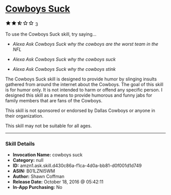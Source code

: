 # [Cowboys Suck](http://alexa.amazon.com/#skills/amzn1.ask.skill.d430c86a-f1ca-4d0a-bb81-d0f001d1d749)
![2.5 stars](../../images/ic_star_black_18dp_1x.png)![2.5 stars](../../images/ic_star_black_18dp_1x.png)![2.5 stars](../../images/ic_star_half_black_18dp_1x.png)![2.5 stars](../../images/ic_star_border_black_18dp_1x.png)![2.5 stars](../../images/ic_star_border_black_18dp_1x.png) 3

To use the Cowboys Suck skill, try saying...

* *Alexa Ask Cowboys Suck why the cowboys are the worst team in the NFL*

* *Alexa Ask Cowboys Suck why the cowboys suck*

* *Alexa Ask Cowboys Suck why the cowboys stink*

The Cowboys Suck skill is designed to provide humor by slinging insults gathered from around the internet about the Cowboys. The goal of this skill is for humor only. It is not intended to harm or offend any specific person. I designed this skill as a means to provide humorous and funny jabs for family members that are fans of the Cowboys.  

This skill is not sponsored or endorsed by Dallas Cowboys or anyone in their organization. 

This skill may not be suitable for all ages.

***

### Skill Details

* **Invocation Name:** cowboys suck
* **Category:** null
* **ID:** amzn1.ask.skill.d430c86a-f1ca-4d0a-bb81-d0f001d1d749
* **ASIN:** B01LZNI5WM
* **Author:** Shawn Coffman
* **Release Date:** October 18, 2016 @ 05:42:11
* **In-App Purchasing:** No
